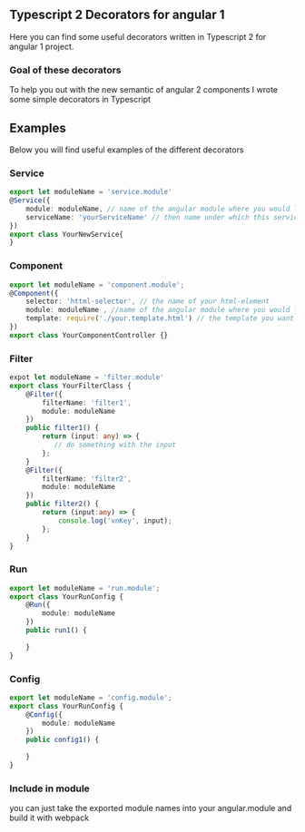 ## Typescript 2 Decorators for angular 1
Here you can find some useful decorators written in Typescript 2 for angular 1 project.
### Goal of these decorators
To help you out with the new semantic of angular 2 components I wrote some simple decorators in Typescript
## Examples
Below you will find useful examples of the different decorators
### Service
```typescript
export let moduleName = 'service.module'
@Service({
    module: moduleName, // name of the angular module where you would like to attach this service,
    serviceName: 'yourServiceName' // then name under which this service will be injected
})
export class YourNewService{
}
```

### Component
```typescript
export let moduleName = 'component.module';
@Component({
    selector: 'httml-selector', // the name of your html-element
    module: moduleName , //name of the angular module where you would like to attach this component ,
    template: require('./your.template.html') // the template you want to use
})
export class YourComponentController {}
```
### Filter
```typescript
expot let moduleName = 'filter.module'
export class YourFilterClass {
    @Filter({
        filterName: 'filter1',
        module: moduleName
    })
    public filter1() {
        return (input: any) => {
           // do something with the input
        };
    }
    @Filter({
        filterName: 'filter2',
        module: moduleName
    })
    public filter2() {
        return (input:any) => {
            console.log('vnKey', input);
        };
    }
}
```
### Run
```typescript
export let moduleName = 'run.module';
export class YourRunConfig {
    @Run({
        module: moduleName
    })
    public run1() {
        
    }
}
```
### Config
```typescript
export let moduleName = 'config.module';
export class YourRunConfig {
    @Config({
        module: moduleName
    })
    public config1() {
        
    }
}
```
### Include in module
you can just take the exported module names into your angular.module and build it with webpack